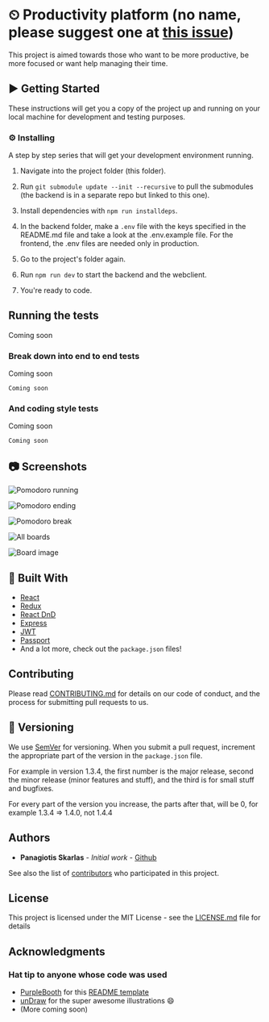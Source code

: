 # ⏲ Productivity platform (no name, please suggest one at [this issue](https://github.com/1qk1/productivity-platform/issues/42))

This project is aimed towards those who want to be more productive, be more focused or want help managing their time.

## ▶ Getting Started

These instructions will get you a copy of the project up and running on your local machine for development and testing purposes.

### ⚙️ Installing

A step by step series that will get your development environment running.

1. Navigate into the project folder (this folder).

2. Run `git submodule update --init --recursive` to pull the submodules (the backend is in a separate repo but linked to this one).

3. Install dependencies with `npm run installdeps`.

4. In the backend folder, make a `.env` file with the keys specified in the README.md file and take a look at the .env.example file. For the frontend, the .env files are needed only in production.

5. Go to the project's folder again.

6. Run `npm run dev` to start the backend and the webclient.

7. You're ready to code.

## Running the tests

Coming soon

### Break down into end to end tests

Coming soon

```
Coming soon
```

### And coding style tests

Coming soon

```
Coming soon
```

## 📷 Screenshots

![Pomodoro running](https://i.imgur.com/VGY0cxP.gif)

![Pomodoro ending](https://i.imgur.com/yLFZREc.gif)

![Pomodoro break](https://i.imgur.com/90BTOon.png)

![All boards](https://i.imgur.com/WPfLMnY.png)

![Board image](https://i.imgur.com/sFJ4DCx.png)

## 🔨 Built With

- [React](https://github.com/facebook/react/)
- [Redux](https://github.com/reduxjs/redux/)
- [React DnD](https://github.com/react-dnd/react-dnd/)
- [Express](https://github.com/expressjs/express)
- [JWT](https://github.com/auth0/node-jsonwebtoken)
- [Passport](https://github.com/jaredhanson/passport)
- And a lot more, check out the `package.json` files!

## Contributing

Please read [CONTRIBUTING.md](https://github.com/1qk1/productivity-platform/blob/master/CONTRIBUTING.md) for details on our code of conduct, and the process for submitting pull requests to us.

## 🔢 Versioning

We use [SemVer](http://semver.org/) for versioning. When you submit a pull request, increment the appropriate part of the version in the `package.json` file.

For example in version 1.3.4, the first number is the major release, second the minor release (minor features and stuff), and the third is for small stuff and bugfixes.

For every part of the version you increase, the parts after that, will be 0, for example 1.3.4 => 1.4.0, not 1.4.4

## Authors

- **Panagiotis Skarlas** - _Initial work_ - [Github](https://github.com/1qk1)

See also the list of [contributors](https://github.com/1qk1/productivity-platform/contributors) who participated in this project.

## License

This project is licensed under the MIT License - see the [LICENSE.md](LICENSE.md) file for details

## Acknowledgments

### Hat tip to anyone whose code was used

- [PurpleBooth](https://github.com/PurpleBooth) for this [README template](https://gist.githubusercontent.com/PurpleBooth/109311bb0361f32d87a2/raw/8254b53ab8dcb18afc64287aaddd9e5b6059f880/README-Template.md)
- [unDraw](https://undraw.co/illustrations) for the super awesome illustrations 😄
- (More coming soon)
